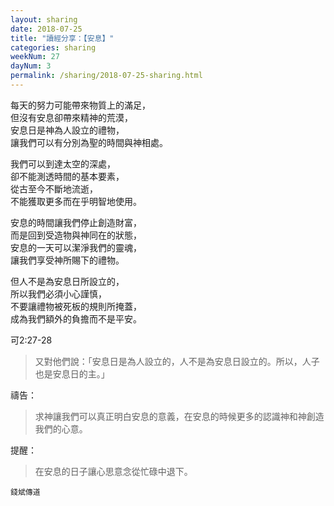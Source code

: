 ```yaml
---
layout: sharing
date: 2018-07-25
title: "讀經分享：【安息】"
categories: sharing
weekNum: 27
dayNum: 3
permalink: /sharing/2018-07-25-sharing.html
---
```


每天的努力可能帶來物質上的滿足，  
但沒有安息卻帶來精神的荒漠，  
安息日是神為人設立的禮物，  
讓我們可以有分別為聖的時間與神相處。  

我們可以到達太空的深處，  
卻不能測透時間的基本要素，  
從古至今不斷地流逝，  
不能獲取更多而在乎明智地使用。  

安息的時間讓我們停止創造財富，  
而是回到受造物與神同在的狀態，  
安息的一天可以潔淨我們的靈魂，  
讓我們享受神所賜下的禮物。  

但人不是為安息日所設立的，  
所以我們必須小心謹慎，  
不要讓禮物被死板的規則所掩蓋，  
成為我們額外的負擔而不是平安。  

可2:27-28
>又對他們說：「安息日是為人設立的，人不是為安息日設立的。所以，人子也是安息日的主。」

禱告：
>求神讓我們可以真正明白安息的意義，在安息的時候更多的認識神和神創造我們的心意。

提醒：
>在安息的日子讓心思意念從忙碌中退下。

`錢斌傳道`
